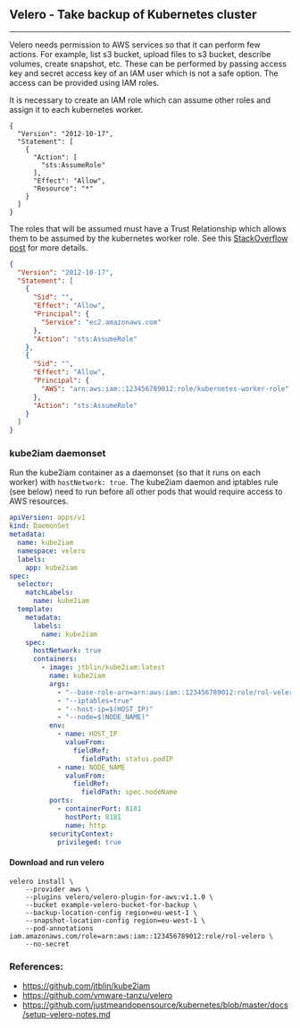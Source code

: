 ## Velero - Take backup of Kubernetes cluster
----
Velero needs permission to AWS services so that it can perform few actions. For example, list s3  bucket, upload files to s3 bucket, describe volumes, create snapshot, etc. These can be performed by passing access key and secret access key of an IAM user which is not a safe option. The access can be provided using IAM roles.

It is necessary to create an IAM role which can assume other roles and assign it to each kubernetes worker.

```
{
  "Version": "2012-10-17",
  "Statement": [
    {
      "Action": [
        "sts:AssumeRole"
      ],
      "Effect": "Allow",
      "Resource": "*"
    }
  ]
}
```

The roles that will be assumed must have a Trust Relationship which allows them to be assumed by the kubernetes worker
role. See this [StackOverflow post](http://stackoverflow.com/a/33850060) for more details.

```json
{
  "Version": "2012-10-17",
  "Statement": [
    {
      "Sid": "",
      "Effect": "Allow",
      "Principal": {
        "Service": "ec2.amazonaws.com"
      },
      "Action": "sts:AssumeRole"
    },
    {
      "Sid": "",
      "Effect": "Allow",
      "Principal": {
        "AWS": "arn:aws:iam::123456789012:role/kubernetes-worker-role"
      },
      "Action": "sts:AssumeRole"
    }
  ]
}
```

### kube2iam daemonset

Run the kube2iam container as a daemonset (so that it runs on each worker) with `hostNetwork: true`.
The kube2iam daemon and iptables rule (see below) need to run before all other pods that would require
access to AWS resources.

```yaml
apiVersion: apps/v1
kind: DaemonSet
metadata:
  name: kube2iam
  namespace: velero
  labels:
    app: kube2iam
spec:
  selector:
    matchLabels:
      name: kube2iam
  template:
    metadata:
      labels:
        name: kube2iam
    spec:
      hostNetwork: true
      containers:
        - image: jtblin/kube2iam:latest
          name: kube2iam
          args:
            - "--base-role-arn=arn:aws:iam::123456789012:role/rol-velero"                    #Current config is working, official doc haven't mentioned role name, it needs to validate.
            - "--iptables=true"
            - "--host-ip=$(HOST_IP)"
            - "--node=$(NODE_NAME)"
          env:
            - name: HOST_IP
              valueFrom:
                fieldRef:
                  fieldPath: status.podIP
            - name: NODE_NAME
              valueFrom:
                fieldRef:
                  fieldPath: spec.nodeName
          ports:
            - containerPort: 8181
              hostPort: 8181
              name: http
          securityContext:
            privileged: true
```

#### Download and run velero
```
velero install \
    --provider aws \
    --plugins velero/velero-plugin-for-aws:v1.1.0 \
    --bucket example-velero-bucket-for-backup \
    --backup-location-config region=eu-west-1 \
    --snapshot-location-config region=eu-west-1 \
    --pod-annotations iam.amazonaws.com/role=arn:aws:iam::123456789012:role/rol-velero \
    --no-secret
```

### References:
* https://github.com/jtblin/kube2iam
* https://github.com/vmware-tanzu/velero
* https://github.com/justmeandopensource/kubernetes/blob/master/docs/setup-velero-notes.md
